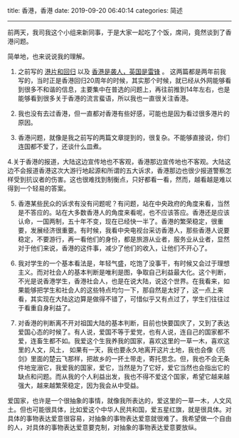 title: 香港，香港
date: 2019-09-20 06:40:14
categories: 简述

--- 


前两天，我司我这个小组来新同事，于是大家一起吃了个饭，席间，竟然谈到了香港问题。

简单地，也来说说我的理解。

1. 之前写的 [港片和回归](https://www.jianshu.com/p/acec6ea24531) 以及 [香港是袭人，英国是雷锋](https://www.jianshu.com/p/0596c88e2318) 。 这两篇都是两年前我写的，当时正是香港回归20周年的时候，其实那个时候，就已经从外网能够看到很多不和谐的信息，主要集中在普选的问题上，再往前推到14年左右，也是能够看到很多关于香港的流言蜚语，所以我也一直很关注香港。

2. 我也没有去过香港，但一直都对香港有些好感，可能也是因为看过很多港片的原因。

3. 香港问题，就像是我之前写的两篇文章提到的，很复杂。不能够直接说，你们连国都不爱了，还谈什么皿煮。

4.关于香港的报道，大陆这边宣传地也不客观，香港那边宣传地也不客观。大陆这边不会报道香港这次大游行地起源和所谓的五大诉求，香港那边也很少报道警察怎样受到抗议者的伤害。这也很难找到制衡点，只好都看一看，然而，越看越是难以得到一个轻易的答案。

5. 香港某些民众的诉求有没有问题呢？有问题，站在中央政府的角度来看，当然是不答应的。站在大多数香港人的角度来看呢，也不应该答应。香港还是应该认命，一国两制，五十年不变，现在已经快一半了。香港的繁荣稳定，很重要，发展经济很重要。有时候，我看中央电视台采访香港人，那些香港人说要稳定，不要游行，再一看他们的身份，都是旅游从业者，服务业从业者，显然对于他们来说，香港的这件事，减少了他们的收入，让他们不开心了。

6. 我对学生的一个基本看法是，年轻气盛，吃饱了没事干，有时候又会过于理想主义。而对社会人的基本判断是唯利是图，争取自己利益最大化。这个判断，不光是说香港学生，香港社会人，也是在说大陆，说这个世界。在我看来，如果能够把学生和社会人的这些特点均匀一下，那自然是太好了，这一点上来看，其实现在大陆这边算是做得不错了，可惜似乎又有点过了，学生们往往过于看重自身利益了。

7. 对香港的判断离不开对祖国大陆的基本判断，目前也快要国庆了，又到了表达爱国心态的时候了。有人说，爱国不等于爱党，也有人说，连自己的国家都不爱，连畜生都不如。我爱这个生我养我的国家，喜欢这里的一草一木，喜欢这里的人文，风土，
如果有一天，我也要永久地离开这片土地，我也会像《亮剑》里面的楚云飞那样，把故乡的一抔土带走，寄托思念。但，我也不会无条件地宠溺它，我爱我的国家，爱它，当然是为了它好，爱它当然也会指出它的缺点和问题。而从我的个人利益出发，我也不得不爱这个国家，希望它越来越强大，越来越繁荣稳定，因为我会从中受益。

爱国家，也许是一个很抽象的事情，就像我所表达的，爱这里的一草一木，人文风土。但也可能很具体，比如爱这个中华人民共和国，爱五星红旗，就是很具体。对具体的事物表达爱意很容易，对抽象的事物表达爱意就很难了。我希望做一个自由的人，对具体的事物表达爱意要克制，对抽象的事物表达爱意要放纵。

